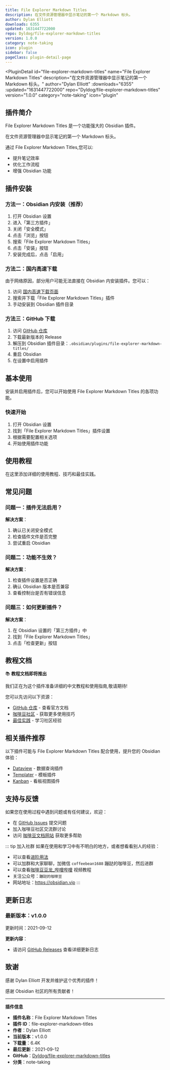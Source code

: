 ```yaml
---
title: File Explorer Markdown Titles
description: 在文件资源管理器中显示笔记的第一个 Markdown 标头。
author: Dylan Elliott
downloads: 6355
updated: 1631447722000
repo: Dyldog/file-explorer-markdown-titles
version: 1.0.0
category: note-taking
icon: plugin
sidebar: false
pageClass: plugin-detail-page
---
```


<PluginDetail
  id="file-explorer-markdown-titles"
  name="File Explorer Markdown Titles"
  description="在文件资源管理器中显示笔记的第一个 Markdown 标头。"
  author="Dylan Elliott"
  :downloads="6355"
  :updated="1631447722000"
  repo="Dyldog/file-explorer-markdown-titles"
  version="1.0.0"
  category="note-taking"
  icon="plugin"
>

<!-- AUTO_GENERATED_START -->
## 插件简介

File Explorer Markdown Titles 是一个功能强大的 Obsidian 插件。

在文件资源管理器中显示笔记的第一个 Markdown 标头。

通过 File Explorer Markdown Titles,您可以:

- 提升笔记效率
- 优化工作流程
- 增强 Obsidian 功能

<!-- AUTO_GENERATED_END -->

<!-- AUTO_GENERATED_START -->
## 插件安装

### 方法一：Obsidian 内安装（推荐）

1. 打开 Obsidian 设置
2. 进入「第三方插件」
3. 关闭「安全模式」
4. 点击「浏览」按钮
5. 搜索「File Explorer Markdown Titles」
6. 点击「安装」按钮
7. 安装完成后，点击「启用」

### 方法二：国内高速下载

由于网络原因，部分用户可能无法直接在 Obsidian 内安装插件。您可以：

1. 访问 [国内高速下载页面](/zh/documentation/obsidian-plugins-download.html)
2. 搜索并下载「File Explorer Markdown Titles」插件
3. 手动安装到 Obsidian 插件目录

### 方法三：GitHub 下载

1. 访问 [GitHub 仓库](https://github.com/Dyldog/file-explorer-markdown-titles)
2. 下载最新版本的 Release
3. 解压到 Obsidian 插件目录：`.obsidian/plugins/file-explorer-markdown-titles/`
4. 重启 Obsidian
5. 在设置中启用插件

## 基本使用

安装并启用插件后，您可以开始使用 File Explorer Markdown Titles 的各项功能。

### 快速开始

1. 打开 Obsidian 设置
2. 找到「File Explorer Markdown Titles」插件设置
3. 根据需要配置相关选项
4. 开始使用插件功能

<!-- AUTO_GENERATED_END -->

<!-- CUSTOM_CONTENT_START:tutorial -->
## 使用教程

在这里添加详细的使用教程、技巧和最佳实践。

<!-- CUSTOM_CONTENT_END:tutorial -->

<!-- SHARED_CONTENT_START -->
## 常见问题

### 问题一：插件无法启用？

**解决方案**：
1. 确认已关闭安全模式
2. 检查插件文件是否完整
3. 尝试重启 Obsidian

### 问题二：功能不生效？

**解决方案**：
1. 检查插件设置是否正确
2. 确认 Obsidian 版本是否兼容
3. 查看控制台是否有错误信息

### 问题三：如何更新插件？

**解决方案**：
1. 在 Obsidian 设置的「第三方插件」中
2. 找到「File Explorer Markdown Titles」
3. 点击「检查更新」按钮

## 教程文档

📚 **教程文档即将推出**

我们正在为这个插件准备详细的中文教程和使用指南,敬请期待!

您可以先访问以下资源：
- [GitHub 仓库](https://github.com/Dyldog/file-explorer-markdown-titles) - 查看官方文档
- [咖啡豆社区](/zh/bases/) - 获取更多使用技巧
- [最佳实践](/zh/best-practices/) - 学习社区经验

## 相关插件推荐

以下插件可能与 File Explorer Markdown Titles 配合使用，提升您的 Obsidian 体验：

- [Dataview](/zh/plugins/dataview.html) - 数据查询插件
- [Templater](/zh/plugins/templater-obsidian.html) - 模板插件
- [Kanban](/zh/plugins/obsidian-kanban.html) - 看板视图插件

## 支持与反馈

如果您在使用过程中遇到问题或有任何建议，欢迎：

- 在 [GitHub Issues](https://github.com/Dyldog/file-explorer-markdown-titles/issues) 提交问题
- 加入咖啡豆社区交流群讨论
- 访问 [咖啡豆文档网站](https://obsidian.vip) 获取更多帮助

::: tip 加入社群
如果在使用和学习中有不明白的地方，或者想看看别人的经验：
- 可以查看[进阶用法](/zh/advanced)
- 可以加群和大家聊聊，加微信 `coffeebean1688` 蹦跶的咖啡豆，然后进群
- 可以查看[咖啡豆豆龙_哔哩哔哩](https://space.bilibili.com/618777356) 视频教程
- 关注公众号：`蹦跶的咖啡豆`
- 网站地址：https://obsidian.vip
:::
<!-- SHARED_CONTENT_END -->

<!-- AUTO_GENERATED_START -->
## 更新日志

### 最新版本：v1.0.0

更新时间：2021-09-12

**更新内容**：
- 请访问 [GitHub Releases](https://github.com/Dyldog/file-explorer-markdown-titles/releases) 查看详细更新日志

## 致谢

感谢 Dylan Elliott 开发并维护这个优秀的插件！

感谢 Obsidian 社区的所有贡献者！

---

**插件信息**
- **插件名称**：File Explorer Markdown Titles
- **插件 ID**：file-explorer-markdown-titles
- **作者**：Dylan Elliott
- **当前版本**：v1.0.0
- **下载量**：6.4K
- **最后更新**：2021-09-12
- **GitHub**：[Dyldog/file-explorer-markdown-titles](https://github.com/Dyldog/file-explorer-markdown-titles)
- **分类**：note-taking
<!-- AUTO_GENERATED_END -->

</PluginDetail>

